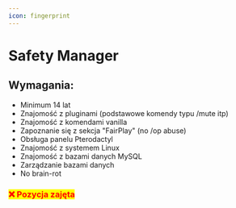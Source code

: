 ```yaml
---
icon: fingerprint
---
```


# Safety Manager

## Wymagania:

* Minimum 14 lat
* Znajomość z pluginami (podstawowe komendy typu /mute itp)
* Znajomość z komendami vanilla
* Zapoznanie się z sekcja "FairPlay" (no /op abuse)
* Obsługa panelu Pterodactyl
* Znajomość z systemem Linux
* Znajomość z bazami danych MySQL
* Zarządzanie bazami danych
* No brain-rot

### <mark style="color:red;">❌ Pozycja zajęta</mark>

